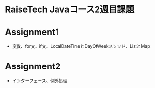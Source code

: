 # RaiseTech Javaコース2週目課題

# Assignment1
  - 変数、for文、if文、LocalDateTimeとDayOfWeekメソッド、ListとMap
  
# Assignment2
  - インターフェース、例外処理
  
